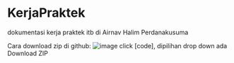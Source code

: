 # KerjaPraktek
dokumentasi kerja praktek itb di Airnav Halim Perdanakusuma

Cara download zip di github:
![image](https://github.com/user-attachments/assets/b1d3f92d-6399-4dcf-970d-daa5dfcb7616)
click [code], dipilihan drop down ada Download ZIP
